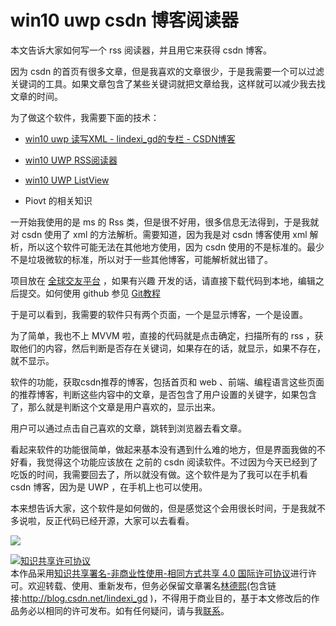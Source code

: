 # win10 uwp csdn 博客阅读器

本文告诉大家如何写一个 rss 阅读器，并且用它来获得 csdn 博客。

因为 csdn 的首页有很多文章，但是我喜欢的文章很少，于是我需要一个可以过滤关键词的工具。如果文章包含了某些关键词就把文章给我，这样就可以减少我去找文章的时间。

<!--more-->
<!-- CreateTime:2020/3/5 9:26:17 -->


<!-- csdn -->

为了做这个软件，我需要下面的技术：

 - [win10 uwp 读写XML - lindexi_gd的专栏 - CSDN博客](http://blog.csdn.net/lindexi_gd/article/details/71077198)

 - [win10 UWP RSS阅读器](https://lindexi.github.io/lindexi/post/win10-UWP-RSS%E9%98%85%E8%AF%BB%E5%99%A8/)

 - [win10 UWP ListView](https://lindexi.github.io/lindexi//post/win10-UWP-ListView/)

 - Piovt 的相关知识

一开始我使用的是 ms 的 Rss 类，但是很不好用，很多信息无法得到，于是我就对 csdn 使用了 xml 的方法解析。需要知道，因为我是对 csdn 博客使用 xml 解析，所以这个软件可能无法在其他地方使用，因为 csdn 使用的不是标准的。最少不是垃圾微软的标准，所以对于一些其他博客，可能解析就出错了。

项目放在 [全球交友平台](https://github.com/lindexi/UWP/tree/master/uwp/src/Boleslav) ，如果有兴趣 开发的话，请直接下载代码到本地，编辑之后提交。如何使用 github 参见 [Git教程](http://www.liaoxuefeng.com/wiki/0013739516305929606dd18361248578c67b8067c8c017b000)

于是可以看到，我需要的软件只有两个页面，一个是显示博客，一个是设置。

为了简单，我也不上 MVVM 啦，直接的代码就是点击确定，扫描所有的 rss ，获取他们的内容，然后判断是否存在关键词，如果存在的话，就显示，如果不存在，就不显示。

软件的功能，获取csdn推荐的博客，包括首页和 web 、前端、编程语言这些页面的推荐博客，判断这些内容中的文章，是否包含了用户设置的关键字，如果包含了，那么就是判断这个文章是用户喜欢的，显示出来。

用户可以通过点击自己喜欢的文章，跳转到浏览器去看文章。

看起来软件的功能很简单，做起来基本没有遇到什么难的地方，但是界面我做的不好看，我觉得这个功能应该放在 之前的 csdn 阅读软件。不过因为今天已经到了吃饭的时间，我需要回去了，所以就没有做。这个软件是为了我可以在手机看 csdn 博客，因为是 UWP ，在手机上也可以使用。

本来想告诉大家，这个软件是如何做的，但是感觉这个会用很长时间，于是我就不多说啦，反正代码已经开源，大家可以去看看。

![](http://i.wotula.com/wp.png)



<a rel="license" href="http://creativecommons.org/licenses/by-nc-sa/4.0/"><img alt="知识共享许可协议" style="border-width:0" src="https://licensebuttons.net/l/by-nc-sa/4.0/88x31.png" /></a><br />本作品采用<a rel="license" href="http://creativecommons.org/licenses/by-nc-sa/4.0/">知识共享署名-非商业性使用-相同方式共享 4.0 国际许可协议</a>进行许可。欢迎转载、使用、重新发布，但务必保留文章署名[林德熙](http://blog.csdn.net/lindexi_gd)(包含链接:http://blog.csdn.net/lindexi_gd )，不得用于商业目的，基于本文修改后的作品务必以相同的许可发布。如有任何疑问，请与我[联系](mailto:lindexi_gd@163.com)。 